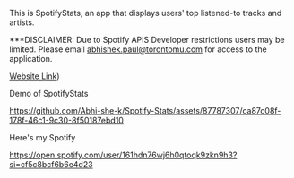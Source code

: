 This is SpotifyStats, an app that displays users' top listened-to tracks and artists.

***DISCLAIMER: Due to Spotify APIS Developer restrictions users may be limited. Please email abhishek.paul@torontomu.com for 
access to the application. 

[Website Link](https://spotifystats-kou6.onrender.com/))


Demo of SpotifyStats


https://github.com/Abhi-she-k/Spotify-Stats/assets/87787307/ca87c08f-178f-46c1-9c30-8f50187ebd10


Here's my Spotify

https://open.spotify.com/user/161hdn76wj6h0qtoqk9zkn9h3?si=cf5c8bcf6b6e4d23
